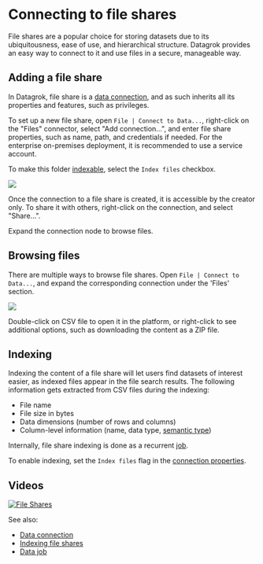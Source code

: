 <!-- TITLE: File shares -->
<!-- SUBTITLE: -->

# Connecting to file shares

File shares are a popular choice for storing datasets due to its ubiquitousness, ease of use, and hierarchical
structure. Datagrok provides an easy way to connect to it and use files in a secure, manageable way.

## Adding a file share

In Datagrok, file share is a [data connection](data-connection.md), and as such inherits all its properties and
features, such as privileges.

To set up a new file share, open `File | Connect to Data...`, right-click on the
"Files" connector, select "Add connection...", and enter file share properties, such as name, path, and credentials if
needed. For the enterprise on-premises deployment, it is recommended to use a service account.

To make this folder [indexable](#indexing), select the `Index files` checkbox.

![](file-shares-add-new.png)

Once the connection to a file share is created, it is accessible by the creator only. To share it with others,
right-click on the connection, and select "Share...".

Expand the connection node to browse files.

## Browsing files

There are multiple ways to browse file shares. Open `File | Connect to Data...`, and expand the corresponding connection
under the 'Files' section.

![](file-shares-tree.png)

Double-click on CSV file to open it in the platform, or right-click to see additional options, such as downloading the
content as a ZIP file.

## Indexing

Indexing the content of a file share will let users find datasets of interest easier, as indexed files appear in the
file search results. The following information gets extracted from CSV files during the indexing:

* File name
* File size in bytes
* Data dimensions (number of rows and columns)
* Column-level information (name, data type, [semantic type](../discover/semantic-types.md))

Internally, file share indexing is done as a recurrent [job](data-job.md).

To enable indexing, set the `Index files` flag in the
[connection properties](#adding-a-file-share).

## Videos

[![File Shares](../uploads/youtube/data_access.png "Open on Youtube")](https://www.youtube.com/watch?v=dKrCk38A1m8&t=417s)

See also:

* [Data connection](data-connection.md)
* [Indexing file shares](files-indexer.md)
* [Data job](data-job.md)

